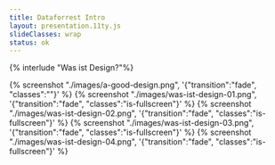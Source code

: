 ```yaml
---
title: Dataforrest Intro
layout: presentation.11ty.js
slideClasses: wrap
status: ok
---
```


{% interlude "Was ist Design?"%}

{% screenshot "./images/a-good-design.png", '{"transition":"fade", "classes":""}' %}
{% screenshot "./images/was-ist-design-01.png", '{"transition":"fade", "classes":"is-fullscreen"}' %}
{% screenshot "./images/was-ist-design-02.png", '{"transition":"fade", "classes":"is-fullscreen"}' %}
{% screenshot "./images/was-ist-design-03.png", '{"transition":"fade", "classes":"is-fullscreen"}' %}
{% screenshot "./images/was-ist-design-04.png", '{"transition":"fade", "classes":"is-fullscreen"}' %}

